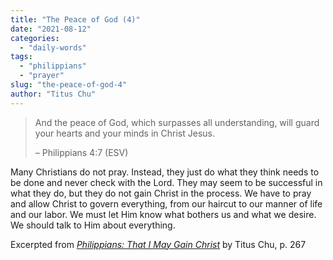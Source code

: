 ```yaml
---
title: "The Peace of God (4)"
date: "2021-08-12"
categories: 
  - "daily-words"
tags: 
  - "philippians"
  - "prayer"
slug: "the-peace-of-god-4"
author: "Titus Chu"
---
```


> And the peace of God, which surpasses all understanding, will guard your hearts and your minds in Christ Jesus.
> 
> – Philippians 4:7 (ESV)

Many Christians do not pray. Instead, they just do what they think needs to be done and never check with the Lord. They may seem to be successful in what they do, but they do not gain Christ in the process. We have to pray and allow Christ to govern everything, from our haircut to our manner of life and our labor. We must let Him know what bothers us and what we desire. We should talk to Him about everything.

Excerpted from _[Philippians: That I May Gain Christ](https://www.asweetsavor.org/book-philippians/)_ by Titus Chu, p. 267
